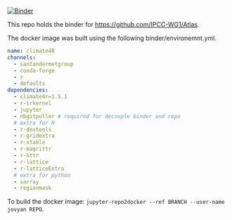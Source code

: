[![Binder](https://mybinder.org/badge_logo.svg)](https://mybinder.org/v2/gh/cofinoa/ipcc-ar6-wg1-atlas-jupyter/main)

This repo holds the binder for https://github.com/IPCC-WG1/Atlas.

The docker image was built using the following binder/environemnt.yml.

```yaml
name: climate4R
channels:
  - santandermetgroup
  - conda-forge
  - r
  - defaults
dependencies:
  - climate4r=1.5.1
  - r-irkernel
  - jupyter
  - nbgitpuller # required for decouple binder and repo
  # extra for R
  - r-devtools
  - r-gridextra
  - r-xtable
  - r-magrittr
  - r-httr
  - r-lattice
  - r-latticeExtra
  # extra for python
  - xarray
  - regionmask
```

To build the docker image: `jupyter-repo2docker --ref BRANCH --user-name jovyan REPO`.

